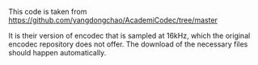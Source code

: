 This code is taken from https://github.com/yangdongchao/AcademiCodec/tree/master

It is their version of encodec that is sampled at 16kHz, which the original encodec repository does not offer. The
download of the necessary files should happen automatically.